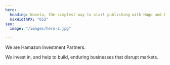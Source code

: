 ```yaml
---
hero:
  heading: Novela, the simplest way to start publishing with Hugo and Forestry.
  maxWidthPX: "652"
seo:
  image: "/images/hero-2.jpg"

---
```

We are Hamazon Investment Partners.

We invest in, and help to build, enduring businesses that disrupt markets.